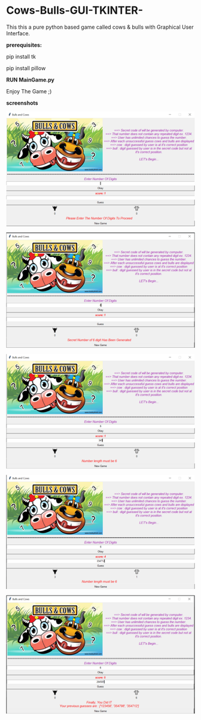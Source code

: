 # Cows-Bulls-GUI-TKINTER-
This this a pure python based game called cows &amp; bulls with Graphical User Interface.

**prerequisites:**

pip install tk

pip install pillow


**RUN MainGame.py**

Enjoy The Game ;)

**screenshots**

![](screenshots/Enter_digit_error.PNG)

![](screenshots/secret_number_generated.PNG)

![](screenshots/number_length_error.PNG)

![](screenshots/bulls_and_cows.PNG)

![](screenshots/Win.PNG)



